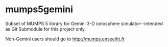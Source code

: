 # mumps5gemini
Subset of MUMPS 5 library for Gemini 3-D ionosphere simulator--intended as Git Submodule for this project only.

Non-Gemini users should go to http://mumps.enseeiht.fr
